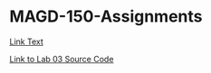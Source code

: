 # MAGD-150-Assignments

[Link Text](URL)

[Link to Lab 03 Source Code](https://github.com/SamuelWRosenthal/MAGD-150-Assignments/blob/gh-pages/f17_magd150_lab03_Rosenthal/f17_magd150_lab03_Rosenthal/f17_magd150_lab03_Rosenthal.pde)
